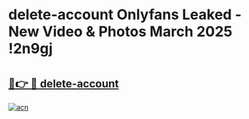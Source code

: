 # delete-account Onlyfans Leaked - New Video & Photos March 2025 !2n9gj

# <h2><a href="https://ou1ijb.iuczelnia.edu.pl?title=delete-account&ref=2n9gj">🔗👉 🔴 delete-account</a></h2>

[![acn](https://github.com/user-attachments/assets/0f9c940e-d8b0-45ae-aac7-cd30a18b3e1c)](https://ou1ijb.iuczelnia.edu.pl?title=delete-account&ref=2n9gj)


